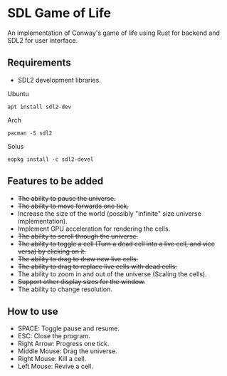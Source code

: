 # SDL Game of Life

An implementation of Conway's game of life using Rust for backend and SDL2 for user interface.

## Requirements

- SDL2 development libraries.

Ubuntu

```shell
apt install sdl2-dev
```

Arch

```shell
pacman -S sdl2
```

Solus

```shell
eopkg install -c sdl2-devel
```

## Features to be added

- ~~The ability to pause the universe.~~
- ~~The ability to move forwards one tick.~~
- Increase the size of the world (possibly "infinite" size universe implementation).
- Implement GPU acceleration for rendering the cells.
- ~~The ability to scroll through the universe.~~
- ~~The ability to toggle a cell (Turn a dead cell into a live cell, and vice versa) by clicking on it.~~
- ~~The ability to drag to draw new live cells.~~
- ~~The ability to drag to replace live cells with dead cells.~~
- The ability to zoom in and out of the universe (Scaling the cells).
- ~~Support other display sizes for the window.~~
- The ability to change resolution.

## How to use

- SPACE: Toggle pause and resume.
- ESC: Close the program.
- Right Arrow: Progress one tick.
- Middle Mouse: Drag the universe.
- Right Mouse: Kill a cell.
- Left Mouse: Revive a cell.